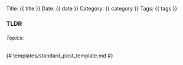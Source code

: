 Title: {{ title }}
Date: {{ date }}
Category: {{ category }}
Tags: {{ tags }}

### TLDR


###### Topics:

{# templates/standard_post_template.md #}
